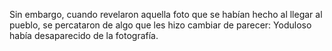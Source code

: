 Sin embargo, cuando revelaron aquella foto que se habían hecho al llegar al pueblo, se percataron de algo que les hizo cambiar de parecer: Yoduloso había desaparecido de la fotografía.

